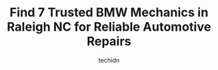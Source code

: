 ---
layout: ampstory
image: https://images.unsplash.com/photo-1533690876270-13b7a3fa7a19?ixlib=rb-4.0.3&ixid=MnwxMjA3fDB8MHxwaG90by1wYWdlfHx8fGVufDB8fHx8&auto=format&fit=crop&w=640&h=853&q=80
author: techidn
featured: false
description: If youre in need of trustworthy and skilled BMW Mechanic in Raleigh NC, USA, youll be pleased to discover the 7 best BMW Mechanic in town. Their expertise and commitment to customer satisf
title: Find 7 Trusted BMW Mechanics in Raleigh NC for Reliable Automotive Repairs
cover:
   title: Find 7 Trusted BMW Mechanics in Raleigh NC for Reliable Automotive Repairs
   subtitle: Rickpate
   background: https://images.unsplash.com/photo-1533690876270-13b7a3fa7a19?ixlib=rb-4.0.3&ixid=MnwxMjA3fDB8MHxwaG90by1wYWdlfHx8fGVufDB8fHx8&auto=format&fit=crop&w=640&h=853&q=80

pages: 
 - layout: thirds
   top: <h1>#1 Autohaus Import Service</h1>
   bottom: "<p>I highly recommend this shop. Pleasant and knowledgeable staff. Ive always taken my cars to Autohaus and will continue to do so in the future. I live in Wake Forest but </p>"
   background: https://www.knot35.com/toplist/wp-content/uploads/2023/06/best-bmw-mechanic-1-in-raleigh-nc-1685837718.png
   backgroundblur: true
 - layout: thirds
   top: <h1>#2 The Foreign Service Inc</h1>
   bottom: "<p>8613 Barefoot Industrial Rd, Raleigh, NC 27617, United States</p>"
   background: https://www.knot35.com/toplist/wp-content/uploads/2023/06/best-bmw-mechanic-2-in-raleigh-nc-1685837719.jpeg
   cta:
      link: https://www.knot35.com/toplist/find-7-trusted-bmw-mechanics-in-raleigh-nc-for-reliable-automotive-repairs/
      text: Find 7 Trusted BMW Mechanics in Raleigh NC for Reliable Automotive Repairs
 - layout: thirds
   top: <h1>#3 Bimmer Performance Center LLC</h1>
   bottom: "<p>3200 Spottswood St #102, Raleigh, NC 27615, United States</p>"
   background: https://www.knot35.com/toplist/wp-content/uploads/2023/06/best-bmw-mechanic-3-in-raleigh-nc-1685837720.jpeg
   cta:
      link: https://www.knot35.com/toplist/find-7-trusted-bmw-mechanics-in-raleigh-nc-for-reliable-automotive-repairs/
      text: Find 7 Trusted BMW Mechanics in Raleigh NC for Reliable Automotive Repairs
 - layout: thirds
   top: <h1>#4 North Raleigh Performance</h1>
   bottom: "<p>3101 Spring Forest Rd, Raleigh, NC 27616, United States</p>"
   background: https://images.unsplash.com/photo-1496096265110-f83ad7f96608?ixlib=rb-4.0.3&ixid=MnwxMjA3fDB8MHxwaG90by1wYWdlfHx8fGVufDB8fHx8&auto=format&fit=crop&w=640&h=853&q=80
   cta:
      link: https://www.knot35.com/toplist/find-7-trusted-bmw-mechanics-in-raleigh-nc-for-reliable-automotive-repairs/
      text: Find 7 Trusted BMW Mechanics in Raleigh NC for Reliable Automotive Repairs
 - layout: thirds
   top: <h1>#5 Import Performance Inc.</h1>
   bottom: "<p>5618 Hillsborough St, Raleigh, NC 27606, United States</p>"
   background: https://images.unsplash.com/photo-1546497974-b213c9efb599?ixlib=rb-4.0.3&ixid=MnwxMjA3fDB8MHxwaG90by1wYWdlfHx8fGVufDB8fHx8&auto=format&fit=crop&w=640&h=853&q=80
   cta:
      link: https://www.knot35.com/toplist/find-7-trusted-bmw-mechanics-in-raleigh-nc-for-reliable-automotive-repairs/
      text: Find 7 Trusted BMW Mechanics in Raleigh NC for Reliable Automotive Repairs
 - layout: thirds
   top: <h1>#6 Sevan Motorworx</h1>
   bottom: "<p>1100 Corporation Pkwy #128, Raleigh, NC 27610, United States</p>"
   background: https://images.unsplash.com/photo-1602536052359-ef94c21c5948?ixlib=rb-4.0.3&ixid=MnwxMjA3fDB8MHxwaG90by1wYWdlfHx8fGVufDB8fHx8&auto=format&fit=crop&w=640&h=853&q=80
   cta:
      link: https://www.knot35.com/toplist/find-7-trusted-bmw-mechanics-in-raleigh-nc-for-reliable-automotive-repairs/
      text: Find 7 Trusted BMW Mechanics in Raleigh NC for Reliable Automotive Repairs
 - layout: thirds
   top: <h1>#7 Shade Tree Garage</h1>
   bottom: "<p>12401 Old Creedmoor Rd, Raleigh, NC 27613, United States</p>"
   background: https://images.unsplash.com/photo-1597773150796-e5c14ebecbf5?ixlib=rb-4.0.3&ixid=MnwxMjA3fDB8MHxwaG90by1wYWdlfHx8fGVufDB8fHx8&auto=format&fit=crop&w=640&h=853&q=80
   cta:
      link: https://www.knot35.com/toplist/find-7-trusted-bmw-mechanics-in-raleigh-nc-for-reliable-automotive-repairs/
      text: Find 7 Trusted BMW Mechanics in Raleigh NC for Reliable Automotive Repairs
 - layout: thirds
   middle: Continue reading...
   background: https://images.unsplash.com/photo-1552083974-186346191183?ixlib=rb-4.0.3&ixid=MnwxMjA3fDB8MHxwaG90by1wYWdlfHx8fGVufDB8fHx8&auto=format&fit=crop&w=640&h=853&q=80
   cta:
      link: https://www.knot35.com/toplist/find-7-trusted-bmw-mechanics-in-raleigh-nc-for-reliable-automotive-repairs/
      text: Find 7 Trusted BMW Mechanics in Raleigh NC for Reliable Automotive Repairs
      
---